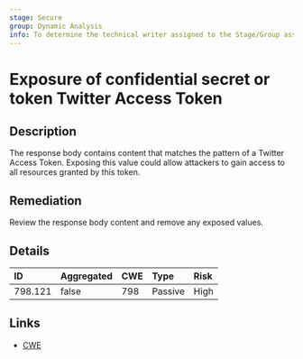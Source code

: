 ```yaml
---
stage: Secure
group: Dynamic Analysis
info: To determine the technical writer assigned to the Stage/Group associated with this page, see https://about.gitlab.com/handbook/product/ux/technical-writing/#assignments
---
```


# Exposure of confidential secret or token Twitter Access Token

## Description

The response body contains content that matches the pattern of a Twitter Access Token.
Exposing this value could allow attackers to gain access to all resources granted by this token.

## Remediation

Review the response body content and remove any exposed values.

## Details

| ID | Aggregated | CWE | Type | Risk |
|:---|:--------|:--------|:--------|:--------|
| 798.121 | false | 798 | Passive | High |

## Links

- [CWE](https://cwe.mitre.org/data/definitions/798.html)
